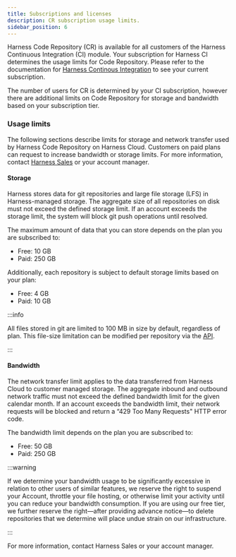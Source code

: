 ```yaml
---
title: Subscriptions and licenses
description: CR subscription usage limits.
sidebar_position: 6
---
```


Harness Code Repository (CR) is available for all customers of the Harness Continuous Integration (CI) module. Your subscription for Harness CI determines the usage limits for Code Repository. Please refer to the documentation for [Harness Continous Integration](/docs/continuous-integration/get-started/ci-subscription-mgmt) to see your current subscription. 

The number of users for CR is determined by your CI subscription, however there are additional limits on Code Repository for storage and bandwidth based on your subscription tier.

### Usage limits

The following sections describe limits for storage and network transfer used by Harness Code Repository on Harness Cloud. Customers on paid plans can request to increase bandwidth or storage limits. For more information, contact [Harness Sales](https://www.harness.io/company/contact-sales) or your account manager.

#### Storage

Harness stores data for git repositories and large file storage (LFS) in Harness-managed storage. The aggregate size of all repositories on disk must not exceed the defined storage limit. If an account exceeds the storage limit, the system will block git push operations until resolved. 

The maximum amount of data that you can store depends on the plan you are subscribed to:
* Free: 10 GB
* Paid: 250 GB

Additionally, each repository is subject to default storage limits based on your plan:
* Free: 4 GB
* Paid: 10 GB

:::info

All files stored in git are limited to 100 MB in size by default, regardless of plan. This file-size limitation can be modified per repository via the [API](https://apidocs.harness.io/tag/repository#operation/updateGeneralSettings).  

:::

#### Bandwidth

The network transfer limit applies to the data transferred from Harness Cloud to customer managed storage. The aggregate inbound and outbound network traffic must not exceed the defined bandwidth limit for the given calendar month. If an account exceeds the bandwidth limit, their network requests will be blocked and return a “429 Too Many Requests" HTTP error code.

The bandwidth limit depends on the plan you are subscribed to:
* Free: 50 GB
* Paid: 250 GB

:::warning

If we determine your bandwidth usage to be significantly excessive in relation to other users of similar features, we reserve the right to suspend your Account, throttle your file hosting, or otherwise limit your activity until you can reduce your bandwidth consumption. If you are using our free tier, we further reserve the right—after providing advance notice—to delete repositories that we determine will place undue strain on our infrastructure.

:::

For more information, contact Harness Sales or your account manager.
